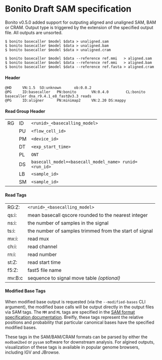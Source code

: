 # Bonito Draft SAM specification

Bonito v0.5.0 added support for outputing aligned and unaligned SAM, BAM or CRAM.
Output type is triggered by the extension of the specified output file.
All outputs are unsorted.

```
$ bonito basecaller $model $data > unaligned.sam
$ bonito basecaller $model $data > unaligned.bam
$ bonito basecaller $model $data > unaligned.cram

$ bonito basecaller $model $data --reference ref.mmi   > aligned.sam
$ bonito basecaller $model $data --reference ref.mmi   > aligned.bam
$ bonito basecaller $model $data --reference ref.fasta > aligned.cram
```

#### Header

```
@HD     VN:1.5  SO:unknown      ob:0.0.2
@PG     ID:basecaller   PN:bonito       VN:0.4.0        CL:bonito basecaller dna_r9.4.1_e8_fast@v3.3 reads
@PG     ID:aligner      PN:minimap2     VN:2.20 DS:mappy
```

#### Read Group Header

|    |    |                                                       |
| -- | -- | ----------------------------------------------------- |
| RG | ID | `<runid>_<basecalling_model>`  	                  |
|    | PU | `<flow_cell_id>`                                      |
|    | PM | `<device_id>`                                         |
|    | DT | `<exp_start_time>`                                    |
|    | PL | `ONT`                                                 |
|    | DS | `basecall_model=<basecall_model_name> runid=<run_id>` |
|    | LB | `<sample_id>`                                         |
|    | SM | `<sample_id>`                                         |

#### Read Tags

|        |                                                        |
| ------ | ---------------------------------------------------    |
| RG:Z:  | `<runid>_<basecalling_model>`                          |
| qs:i:  | mean basecall qscore rounded to the nearest integer    | 
| ns:i:  | the number of samples in the signal                    |
| ts:i:  | the number of samples trimmed from the start of signal |
| mx:i:	 | read mux                                               |
| ch:i:  | read channel                                           |
| rn:i:	 | read number                                            |
| st:Z:	 | read start time                                        |
| f5:Z:	 | fast5 file name                                        |
| mv:B:c | sequence to signal move table _(optional)_             |

#### Modified Base Tags

When modified base output is requested (via the `--modified-bases` CLI argument), the modified base calls will be output directly in the output files via SAM tags.
The `MM` and `ML` tags are specified in the [SAM format specification documentation](https://samtools.github.io/hts-specs/SAMtags.pdf).
Breifly, these tags represent the relative positions and probability that particular canonical bases have the specified modified bases.

These tags in the SAM/BAM/CRAM formats can be parsed by either the `modbam2bed` or `pysam` software for downstream analysis.
For algined outputs, visualization of these tags is available in popular genome browsers, including IGV and JBrowse.
